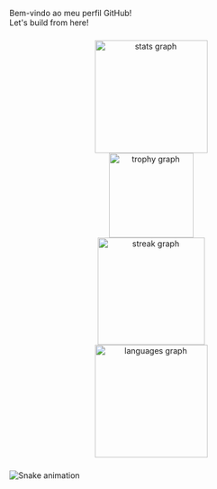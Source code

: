 <p align="left">Bem-vindo ao meu perfil GitHub!<br>Let's build from here!</p>

###

<div align="center">
  <img src="https://github-readme-stats.vercel.app/api?username=barraviera&hide_title=false&hide_rank=false&show_icons=true&include_all_commits=true&count_private=true&disable_animations=false&theme=vue-dark&locale=en&hide_border=true&order=1&custom_title=Thiago%20Barraviera's%20GitHub%20Stats" height="200" alt="stats graph" /> <br>
  <img src="https://github-profile-trophy.vercel.app?username=barraviera&theme=darkhub&column=8&row=1&margin-w=5&margin-h=0&no-bg=false&no-frame=true&order=4" height="150" alt="trophy graph" /> <br>
  <img src="https://streak-stats.demolab.com?user=barraviera&locale=en&mode=daily&theme=vue-dark&hide_border=true&border_radius=5&order=3" height="190" alt="streak graph" /> <br>
  <img src="https://github-readme-stats.vercel.app/api/top-langs?username=barraviera&locale=en&hide_title=false&layout=compact&card_width=320&langs_count=8&theme=vue-dark&hide_border=true&order=2&custom_title=Most%20Used%20Languages" height="200" alt="languages graph"  />
</div>

###

<img src="https://raw.githubusercontent.com/barraviera/barraviera/output/snake.svg" alt="Snake animation" />

###
